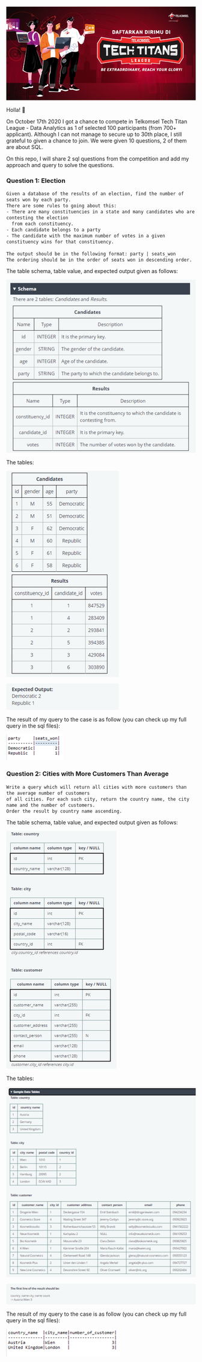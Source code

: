 ![logo](./png/logo.png)
  
Holla! 👋

On October 17th 2020 I got a chance to compete in Telkomsel Tech Titan League - Data Analytics as 1 of selected 100 participants (from 700+ applicant).
Although I can not manage to secure up to 30th place, I still grateful to given a chance to join. We were given 10 questions, 2 of them are about SQL.

On this repo, I will share 2 sql questions from the competition and add my approach and query to solve the questions.

### Question 1: Election

 ```
 Given a database of the results of an election, find the number of seats won by each party. 
 There are some rules to going about this:
 - There are many constituencies in a state and many candidates who are contesting the election 
   from each constituency.
 - Each candidate belongs to a party
 - The candidate with the maximum number of votes in a given constituency wins for that constituency.
 
 The output should be in the following format: party | seats_won
 The ordering should be in the order of seats won in descending order.
 ```
The table schema, table value, and expected output given as follows:

![schema1](./png/schema1.png)

The tables:

![table1](./png/table1.png)

![output1](./png/output1.png)

The result of my query to the case is as follow (you can check up my full query in the sql files):

![result1](./png/result1.png)

### Question 2: Cities with More Customers Than Average

```
Write a query which will return all cities with more customers than the average number of customers 
of all cities. For each such city, return the country name, the city name and the number of customers. 
Order the result by country name ascending.
```

The table schema, table value, and expected output given as follows:

![schema2](./png/schema2.png)

The tables:

![table2](./png/table2.png)

![output2](./png/output2.png)

The result of my query to the case is as follow (you can check up my full query in the sql files):

![result2](./png/result2.png)
